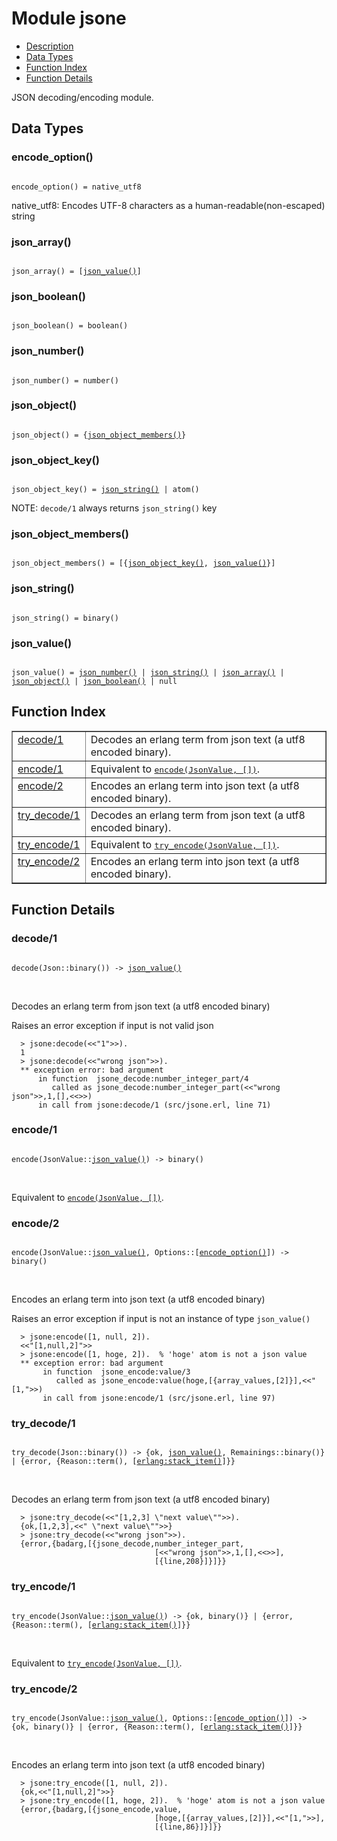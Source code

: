 

# Module jsone #
* [Description](#description)
* [Data Types](#types)
* [Function Index](#index)
* [Function Details](#functions)


JSON decoding/encoding module.


<a name="types"></a>

## Data Types ##




### <a name="type-encode_option">encode_option()</a> ###



<pre><code>
encode_option() = native_utf8
</code></pre>



  native_utf8: Encodes UTF-8 characters as a human-readable(non-escaped) string



### <a name="type-json_array">json_array()</a> ###



<pre><code>
json_array() = [<a href="#type-json_value">json_value()</a>]
</code></pre>





### <a name="type-json_boolean">json_boolean()</a> ###



<pre><code>
json_boolean() = boolean()
</code></pre>





### <a name="type-json_number">json_number()</a> ###



<pre><code>
json_number() = number()
</code></pre>





### <a name="type-json_object">json_object()</a> ###



<pre><code>
json_object() = {<a href="#type-json_object_members">json_object_members()</a>}
</code></pre>





### <a name="type-json_object_key">json_object_key()</a> ###



<pre><code>
json_object_key() = <a href="#type-json_string">json_string()</a> | atom()
</code></pre>



 NOTE: `decode/1` always returns `json_string()` key



### <a name="type-json_object_members">json_object_members()</a> ###



<pre><code>
json_object_members() = [{<a href="#type-json_object_key">json_object_key()</a>, <a href="#type-json_value">json_value()</a>}]
</code></pre>





### <a name="type-json_string">json_string()</a> ###



<pre><code>
json_string() = binary()
</code></pre>





### <a name="type-json_value">json_value()</a> ###



<pre><code>
json_value() = <a href="#type-json_number">json_number()</a> | <a href="#type-json_string">json_string()</a> | <a href="#type-json_array">json_array()</a> | <a href="#type-json_object">json_object()</a> | <a href="#type-json_boolean">json_boolean()</a> | null
</code></pre>


<a name="index"></a>

## Function Index ##


<table width="100%" border="1" cellspacing="0" cellpadding="2" summary="function index"><tr><td valign="top"><a href="#decode-1">decode/1</a></td><td>Decodes an erlang term from json text (a utf8 encoded binary).</td></tr><tr><td valign="top"><a href="#encode-1">encode/1</a></td><td>Equivalent to <a href="#encode-2"><tt>encode(JsonValue, [])</tt></a>.</td></tr><tr><td valign="top"><a href="#encode-2">encode/2</a></td><td>Encodes an erlang term into json text (a utf8 encoded binary).</td></tr><tr><td valign="top"><a href="#try_decode-1">try_decode/1</a></td><td>Decodes an erlang term from json text (a utf8 encoded binary).</td></tr><tr><td valign="top"><a href="#try_encode-1">try_encode/1</a></td><td>Equivalent to <a href="#try_encode-2"><tt>try_encode(JsonValue, [])</tt></a>.</td></tr><tr><td valign="top"><a href="#try_encode-2">try_encode/2</a></td><td>Encodes an erlang term into json text (a utf8 encoded binary).</td></tr></table>


<a name="functions"></a>

## Function Details ##

<a name="decode-1"></a>

### decode/1 ###


<pre><code>
decode(Json::binary()) -&gt; <a href="#type-json_value">json_value()</a>
</code></pre>
<br />


Decodes an erlang term from json text (a utf8 encoded binary)



Raises an error exception if input is not valid json



```
  > jsone:decode(<<"1">>).
  1
  > jsone:decode(<<"wrong json">>).
  ** exception error: bad argument
      in function  jsone_decode:number_integer_part/4
         called as jsone_decode:number_integer_part(<<"wrong json">>,1,[],<<>>)
      in call from jsone:decode/1 (src/jsone.erl, line 71)
```

<a name="encode-1"></a>

### encode/1 ###


<pre><code>
encode(JsonValue::<a href="#type-json_value">json_value()</a>) -&gt; binary()
</code></pre>
<br />

Equivalent to [`encode(JsonValue, [])`](#encode-2).
<a name="encode-2"></a>

### encode/2 ###


<pre><code>
encode(JsonValue::<a href="#type-json_value">json_value()</a>, Options::[<a href="#type-encode_option">encode_option()</a>]) -&gt; binary()
</code></pre>
<br />


Encodes an erlang term into json text (a utf8 encoded binary)



Raises an error exception if input is not an instance of type `json_value()`



```
  > jsone:encode([1, null, 2]).
  <<"[1,null,2]">>
  > jsone:encode([1, hoge, 2]).  % 'hoge' atom is not a json value
  ** exception error: bad argument
       in function  jsone_encode:value/3
          called as jsone_encode:value(hoge,[{array_values,[2]}],<<"[1,">>)
       in call from jsone:encode/1 (src/jsone.erl, line 97)
```

<a name="try_decode-1"></a>

### try_decode/1 ###


<pre><code>
try_decode(Json::binary()) -&gt; {ok, <a href="#type-json_value">json_value()</a>, Remainings::binary()} | {error, {Reason::term(), [<a href="erlang.md#type-stack_item">erlang:stack_item()</a>]}}
</code></pre>
<br />


Decodes an erlang term from json text (a utf8 encoded binary)



```
  > jsone:try_decode(<<"[1,2,3] \"next value\"">>).
  {ok,[1,2,3],<<" \"next value\"">>}
  > jsone:try_decode(<<"wrong json">>).
  {error,{badarg,[{jsone_decode,number_integer_part,
                                [<<"wrong json">>,1,[],<<>>],
                                [{line,208}]}]}}
```

<a name="try_encode-1"></a>

### try_encode/1 ###


<pre><code>
try_encode(JsonValue::<a href="#type-json_value">json_value()</a>) -&gt; {ok, binary()} | {error, {Reason::term(), [<a href="erlang.md#type-stack_item">erlang:stack_item()</a>]}}
</code></pre>
<br />

Equivalent to [`try_encode(JsonValue, [])`](#try_encode-2).
<a name="try_encode-2"></a>

### try_encode/2 ###


<pre><code>
try_encode(JsonValue::<a href="#type-json_value">json_value()</a>, Options::[<a href="#type-encode_option">encode_option()</a>]) -&gt; {ok, binary()} | {error, {Reason::term(), [<a href="erlang.md#type-stack_item">erlang:stack_item()</a>]}}
</code></pre>
<br />


Encodes an erlang term into json text (a utf8 encoded binary)



```
  > jsone:try_encode([1, null, 2]).
  {ok,<<"[1,null,2]">>}
  > jsone:try_encode([1, hoge, 2]).  % 'hoge' atom is not a json value
  {error,{badarg,[{jsone_encode,value,
                                [hoge,[{array_values,[2]}],<<"[1,">>],
                                [{line,86}]}]}}
```

